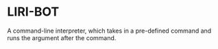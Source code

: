 # LIRI-BOT
A command-line interpreter, which takes in a pre-defined command and runs the argument after the command. 
